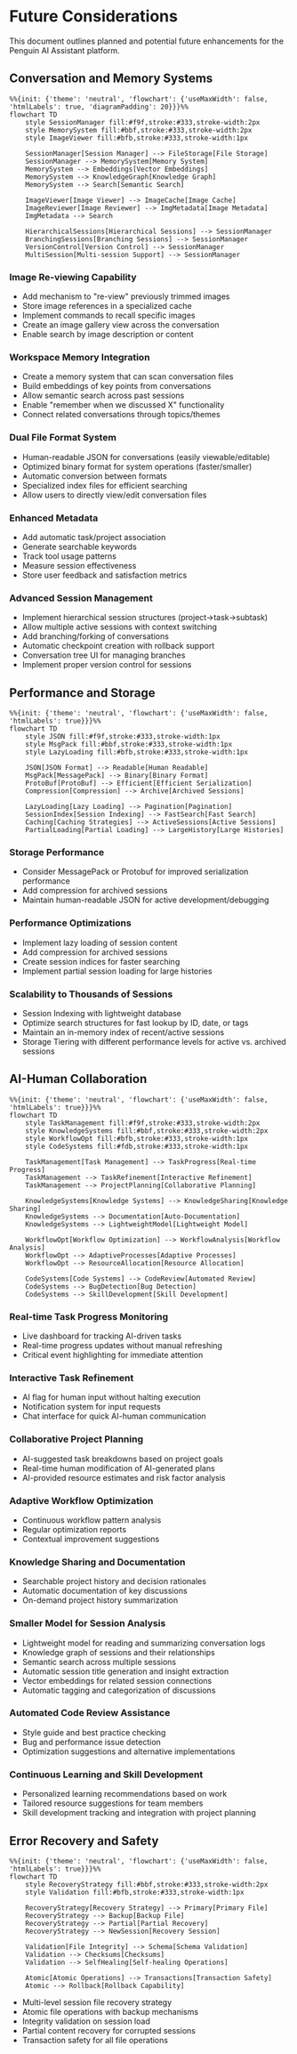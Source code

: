 # Future Considerations

This document outlines planned and potential future enhancements for the Penguin AI Assistant platform.

## Conversation and Memory Systems

```mermaid
%%{init: {'theme': 'neutral', 'flowchart': {'useMaxWidth': false, 'htmlLabels': true, 'diagramPadding': 20}}}%%
flowchart TD
    style SessionManager fill:#f9f,stroke:#333,stroke-width:2px
    style MemorySystem fill:#bbf,stroke:#333,stroke-width:2px
    style ImageViewer fill:#bfb,stroke:#333,stroke-width:1px
    
    SessionManager[Session Manager] --> FileStorage[File Storage]
    SessionManager --> MemorySystem[Memory System]
    MemorySystem --> Embeddings[Vector Embeddings]
    MemorySystem --> KnowledgeGraph[Knowledge Graph]
    MemorySystem --> Search[Semantic Search]
    
    ImageViewer[Image Viewer] --> ImageCache[Image Cache]
    ImageReviewer[Image Reviewer] --> ImgMetadata[Image Metadata]
    ImgMetadata --> Search
    
    HierarchicalSessions[Hierarchical Sessions] --> SessionManager
    BranchingSessions[Branching Sessions] --> SessionManager
    VersionControl[Version Control] --> SessionManager
    MultiSession[Multi-session Support] --> SessionManager
```

### Image Re-viewing Capability

- Add mechanism to "re-view" previously trimmed images
- Store image references in a specialized cache
- Implement commands to recall specific images
- Create an image gallery view across the conversation
- Enable search by image description or content

### Workspace Memory Integration

- Create a memory system that can scan conversation files
- Build embeddings of key points from conversations
- Allow semantic search across past sessions
- Enable "remember when we discussed X" functionality
- Connect related conversations through topics/themes

### Dual File Format System

- Human-readable JSON for conversations (easily viewable/editable)
- Optimized binary format for system operations (faster/smaller)
- Automatic conversion between formats
- Specialized index files for efficient searching
- Allow users to directly view/edit conversation files

### Enhanced Metadata

- Add automatic task/project association
- Generate searchable keywords
- Track tool usage patterns
- Measure session effectiveness
- Store user feedback and satisfaction metrics

### Advanced Session Management

- Implement hierarchical session structures (project→task→subtask)
- Allow multiple active sessions with context switching
- Add branching/forking of conversations
- Automatic checkpoint creation with rollback support
- Conversation tree UI for managing branches
- Implement proper version control for sessions

## Performance and Storage

```mermaid
%%{init: {'theme': 'neutral', 'flowchart': {'useMaxWidth': false, 'htmlLabels': true}}}%%
flowchart TD
    style JSON fill:#f9f,stroke:#333,stroke-width:1px
    style MsgPack fill:#bbf,stroke:#333,stroke-width:1px
    style LazyLoading fill:#bfb,stroke:#333,stroke-width:1px
    
    JSON[JSON Format] --> Readable[Human Readable]
    MsgPack[MessagePack] --> Binary[Binary Format]
    ProtoBuf[ProtoBuf] --> Efficient[Efficient Serialization]
    Compression[Compression] --> Archive[Archived Sessions]
    
    LazyLoading[Lazy Loading] --> Pagination[Pagination]
    SessionIndex[Session Indexing] --> FastSearch[Fast Search]
    Caching[Caching Strategies] --> ActiveSessions[Active Sessions]
    PartialLoading[Partial Loading] --> LargeHistory[Large Histories]
```

### Storage Performance

- Consider MessagePack or Protobuf for improved serialization performance
- Add compression for archived sessions
- Maintain human-readable JSON for active development/debugging

### Performance Optimizations

- Implement lazy loading of session content
- Add compression for archived sessions
- Create session indices for faster searching
- Implement partial session loading for large histories

### Scalability to Thousands of Sessions

- Session Indexing with lightweight database 
- Optimize search structures for fast lookup by ID, date, or tags
- Maintain an in-memory index of recent/active sessions
- Storage Tiering with different performance levels for active vs. archived sessions

## AI-Human Collaboration

```mermaid
%%{init: {'theme': 'neutral', 'flowchart': {'useMaxWidth': false, 'htmlLabels': true}}}%%
flowchart TD
    style TaskManagement fill:#f9f,stroke:#333,stroke-width:2px
    style KnowledgeSystems fill:#bbf,stroke:#333,stroke-width:2px
    style WorkflowOpt fill:#bfb,stroke:#333,stroke-width:1px
    style CodeSystems fill:#fdb,stroke:#333,stroke-width:1px
    
    TaskManagement[Task Management] --> TaskProgress[Real-time Progress]
    TaskManagement --> TaskRefinement[Interactive Refinement]
    TaskManagement --> ProjectPlanning[Collaborative Planning]
    
    KnowledgeSystems[Knowledge Systems] --> KnowledgeSharing[Knowledge Sharing]
    KnowledgeSystems --> Documentation[Auto-Documentation]
    KnowledgeSystems --> LightweightModel[Lightweight Model]
    
    WorkflowOpt[Workflow Optimization] --> WorkflowAnalysis[Workflow Analysis] 
    WorkflowOpt --> AdaptiveProcesses[Adaptive Processes]
    WorkflowOpt --> ResourceAllocation[Resource Allocation]
    
    CodeSystems[Code Systems] --> CodeReview[Automated Review]
    CodeSystems --> BugDetection[Bug Detection]
    CodeSystems --> SkillDevelopment[Skill Development]
```

### Real-time Task Progress Monitoring

- Live dashboard for tracking AI-driven tasks
- Real-time progress updates without manual refreshing
- Critical event highlighting for immediate attention

### Interactive Task Refinement

- AI flag for human input without halting execution
- Notification system for input requests
- Chat interface for quick AI-human communication

### Collaborative Project Planning

- AI-suggested task breakdowns based on project goals
- Real-time human modification of AI-generated plans
- AI-provided resource estimates and risk factor analysis

### Adaptive Workflow Optimization

- Continuous workflow pattern analysis
- Regular optimization reports
- Contextual improvement suggestions

### Knowledge Sharing and Documentation

- Searchable project history and decision rationales
- Automatic documentation of key discussions
- On-demand project history summarization

### Smaller Model for Session Analysis

- Lightweight model for reading and summarizing conversation logs
- Knowledge graph of sessions and their relationships
- Semantic search across multiple sessions
- Automatic session title generation and insight extraction
- Vector embeddings for related session connections
- Automatic tagging and categorization of discussions

### Automated Code Review Assistance

- Style guide and best practice checking
- Bug and performance issue detection
- Optimization suggestions and alternative implementations

### Continuous Learning and Skill Development

- Personalized learning recommendations based on work
- Tailored resource suggestions for team members
- Skill development tracking and integration with project planning

## Error Recovery and Safety

```mermaid
%%{init: {'theme': 'neutral', 'flowchart': {'useMaxWidth': false, 'htmlLabels': true}}}%%
flowchart TD
    style RecoveryStrategy fill:#bbf,stroke:#333,stroke-width:2px
    style Validation fill:#bfb,stroke:#333,stroke-width:1px
    
    RecoveryStrategy[Recovery Strategy] --> Primary[Primary File]
    RecoveryStrategy --> Backup[Backup File]
    RecoveryStrategy --> Partial[Partial Recovery]
    RecoveryStrategy --> NewSession[Recovery Session]
    
    Validation[File Integrity] --> Schema[Schema Validation]
    Validation --> Checksums[Checksums]
    Validation --> SelfHealing[Self-healing Operations]
    
    Atomic[Atomic Operations] --> Transactions[Transaction Safety]
    Atomic --> Rollback[Rollback Capability]
```

- Multi-level session file recovery strategy
- Atomic file operations with backup mechanisms
- Integrity validation on session load
- Partial content recovery for corrupted sessions
- Transaction safety for all file operations 